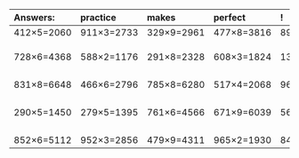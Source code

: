| Answers: | practice | makes | perfect | ! |
| :--- | :--- | :--- | :--- | :--- |
| 412×5=2060 | 911×3=2733 | 329×9=2961 | 477×8=3816 | 899×3=2697 | 
|   |   |   |   |   | 
|   |   |   |   |   | 
|   |   |   |   |   | 
| 728×6=4368 | 588×2=1176 | 291×8=2328 | 608×3=1824 | 137×9=1233 | 
|   |   |   |   |   | 
|   |   |   |   |   | 
|   |   |   |   |   | 
|   |   |   |   |   | 
| 831×8=6648 | 466×6=2796 | 785×8=6280 | 517×4=2068 | 965×4=3860 | 
|   |   |   |   |   | 
|   |   |   |   |   | 
|   |   |   |   |   | 
|   |   |   |   |   | 
| 290×5=1450 | 279×5=1395 | 761×6=4566 | 671×9=6039 | 563×4=2252 | 
|   |   |   |   |   | 
|   |   |   |   |   | 
|   |   |   |   |   | 
|   |   |   |   |   | 
| 852×6=5112 | 952×3=2856 | 479×9=4311 | 965×2=1930 | 842×2=1684 | 
